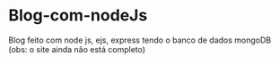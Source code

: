 # Blog-com-nodeJs
Blog feito com node js, ejs, express tendo o  banco de dados mongoDB
(obs: o site ainda não está completo)
